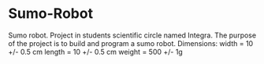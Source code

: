 # Sumo-Robot
Sumo robot. Project in students scientific circle named Integra. The purpose of the project is to build and program a sumo robot.  Dimensions:  width = 10 +/- 0.5 cm length =  10 +/- 0.5 cm weight = 500 +/- 1g
